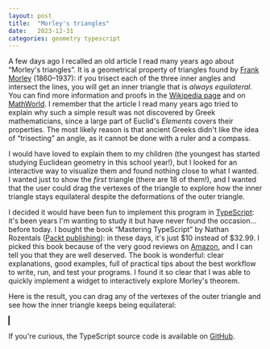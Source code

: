 ```yaml
---
layout: post
title:  "Morley's triangles"
date:   2023-12-31
categories: geometry typescript
---
```


A few days ago I recalled an old article I read many years ago about “Morley's triangles”. It is a geometrical property of triangles found by [Frank Morley](https://en.wikipedia.org/wiki/Frank_Morley) (1860–1937): if you trisect each of the three inner angles and intersect the lines, you will get an inner triangle that is *always equilateral*. You can find more information and proofs in the [Wikipedia page](https://en.wikipedia.org/wiki/Morley's_trisector_theorem) and on [MathWorld](https://mathworld.wolfram.com/MorleysTheorem.html). I remember that the article I read many years ago tried to explain why such a simple result was not discovered by Greek mathematicians, since a large part of Euclid's *Elements* covers their properties. The most likely reason is that ancient Greeks didn't like the idea of “trisecting” an angle, as it cannot be done with a ruler and a compass.

I would have loved to explain them to my children (the youngest has started studying Euclidean geometry in this school year!), but I looked for an interactive way to visualize them and found nothing close to what I wanted. I wanted just to show the *first* triangle (there are 18 of them!), and I wanted that the user could drag the vertexes of the triangle to explore how the inner triangle stays equilateral despite the deformations of the outer triangle.

I decided it would have been fun to implement this program in [TypeScript](https://www.typescriptlang.org/): it's been years I'm wanting to study it but have never found the occasion… before today. I bought the book “Mastering TypeScript” by Nathan Rozentals ([Packt publishing](https://www.packtpub.com/product/mastering-typescript/9781800564732)): in these days, it's just $10 instead of $32.99. I picked this book because of the very good reviews on [Amazon](https://www.amazon.com/Mastering-TypeScript-enterprise-ready-applications-frameworks/dp/1800564732), and I can tell you that they are well deserved. The book is wonderful: clear explanations, good examples, full of practical tips about the best workflow to write, run, and test your programs. I found it so clear that I was able to quickly implement a widget to interactively explore Morley's theorem.

Here is the result, you can drag any of the vertexes of the outer triangle and see how the inner triangle keeps being equilateral:

<canvas id="morley_canvas" width="560" height="560" style="border: 1px solid black;">
</canvas>
<script src="/js/morley.js"></script>

If you're curious, the TypeScript source code is available on [GitHub](https://github.com/ziotom78/ziotom78.github.io/blob/master/scripts/morley.ts).